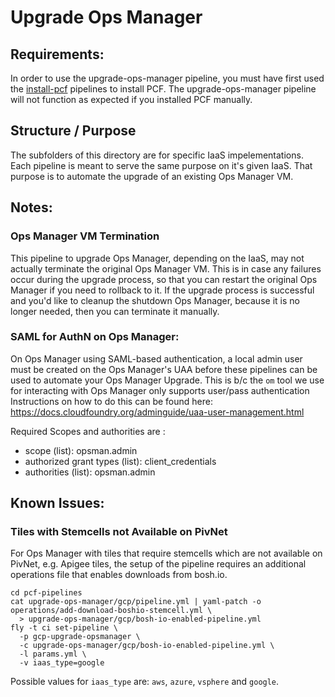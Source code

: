 # Upgrade Ops Manager

## Requirements:

In order to use the upgrade-ops-manager pipeline, you must have first used the [install-pcf](https://github.com/pivotal-cf/pcf-pipelines/tree/master/install-pcf) pipelines to install PCF. The upgrade-ops-manager pipeline will not function as expected if you installed PCF manually.

## Structure / Purpose
The subfolders of this directory are for specific IaaS impelementations. 
Each pipeline is meant to serve the same purpose on it's given IaaS. That
purpose is to automate the upgrade of an existing Ops Manager VM.

## Notes:

### Ops Manager VM Termination
This pipeline to upgrade Ops Manager, depending on the IaaS, may not actually terminate the original Ops Manager VM. This is in case any failures occur during the upgrade process, so that you can restart the original Ops Manager if you need to rollback to it. If the upgrade process is successful and you'd like to cleanup the shutdown Ops Manager, because it is no longer needed, then you can terminate it manually.

### SAML for AuthN on Ops Manager:
On Ops Manager using SAML-based authentication, 
a local admin user must be created on the Ops Manager's UAA before these pipelines
can be used to automate your Ops Manager Upgrade. This is b/c the `om` tool
we use for interacting with Ops Manager only supports user/pass authentication
Instructions on how to do this can be found here:
https://docs.cloudfoundry.org/adminguide/uaa-user-management.html

Required Scopes and authorities are :
- scope (list):  opsman.admin
- authorized grant types (list):  client_credentials
- authorities (list):  opsman.admin

## Known Issues:

### Tiles with Stemcells not Available on PivNet
For Ops Manager with tiles that require stemcells which are not available on PivNet, e.g. Apigee tiles, the setup of the pipeline requires an additional operations file that enables downloads from bosh.io.

```
cd pcf-pipelines
cat upgrade-ops-manager/gcp/pipeline.yml | yaml-patch -o operations/add-download-boshio-stemcell.yml \
  > upgrade-ops-manager/gcp/bosh-io-enabled-pipeline.yml
fly -t ci set-pipeline \
  -p gcp-upgrade-opsmanager \
  -c upgrade-ops-manager/gcp/bosh-io-enabled-pipeline.yml \
  -l params.yml \
  -v iaas_type=google
```
Possible values for `iaas_type` are: `aws`, `azure`, `vsphere` and `google`.

